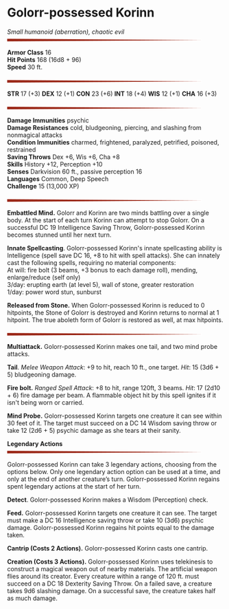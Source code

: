 # Golorr-possessed Korinn
_Small humanoid (aberration), chaotic evil_
![](/images/stat-block-header-bar.svg)

**Armor Class** 16
<br>**Hit Points** 168 (16d8 + 96)
<br>**Speed** 30 ft.

![](/images/stat-block-header-bar.svg)

**STR**  17 (+3)  **DEX** 12 (+1)  **CON** 23 (+6)  **INT** 18 (+4)  **WIS** 12 (+1)  **CHA** 16 (+3)

![](/images/stat-block-header-bar.svg)

**Damage Immunities** psychic
<br>**Damage Resistances** cold, bludgeoning, piercing, and slashing from nonmagical attacks
<br>**Condition Immunities** charmed, frightened, paralyzed, petrified, poisoned, restrained
<br>**Saving Throws** Dex +6, Wis +6, Cha +8
<br>**Skills** History +12, Perception +10
<br>**Senses** Darkvision 60 ft., passive perception 16
<br>**Languages** Common, Deep Speech
<br>**Challenge** 15 (13,000 XP)

![](/images/stat-block-header-bar.svg)

**Embattled Mind.** Golorr and Korinn are two minds battling over a single body. At the start of each turn Korinn can attempt to stop Golorr. On a successful DC 19 Intelligence Saving Throw, Golorr-possessed Korinn becomes stunned until her next turn.

**Innate Spellcasting**. Golorr-possessed Korinn's innate spellcasting ability is Intelligence (spell save DC 16, +8 to hit with spell attacks). She can innately cast the following spells, requiring no material components:
<br>At will: fire bolt (3 beams, +3 bonus to each damage roll), mending, enlarge/reduce (self only)
<br>3/day: erupting earth (at level 5), wall of stone, greater restoration
<br>1/day: power word stun, sunburst

**Released from Stone.** When Golorr-possessed Korinn is reduced to 0 hitpoints, the Stone of Golorr is destroyed and Korinn returns to normal at 1 hitpoint. The true aboleth form of Golorr is restored as well, at max hitpoints.

![](/images/stat-block-header-bar.svg)

**Multiattack.** Golorr-possessed Korinn makes one tail, and two mind probe attacks.

**Tail**. _Melee Weapon Attack_: +9 to hit, reach 10 ft., one target. _Hit_: 15 (3d6 + 5) bludgeoning damage.

**Fire bolt.** _Ranged Spell Attack_: +8 to hit, range 120ft, 3 beams. _Hit_: 17 (2d10 + 6) fire damage per beam. A flammable object hit by this spell ignites if it isn't being worn or carried.

**Mind Probe.** Golorr-possessed Korinn targets one creature it can see within 30 feet of it. The target must succeed on a DC 14 Wisdom saving throw or take 12 (2d6 + 5) psychic damage as she tears at their sanity.

**Legendary Actions**
![](/images/stat-block-header-bar.svg)

Golorr-possessed Korinn can take 3 legendary actions, choosing from the options below. Only one legendary action option can be used at a time, and only at the end of another creature’s turn. Golorr-possessed Korinn regains spent legendary actions at the start of her turn.

**Detect**. Golorr-possessed Korinn makes a Wisdom (Perception) check.

**Feed.** Golorr-possessed Korinn targets one creature it can see. The target must make a DC 16 Intelligence saving throw or take 10 (3d6) psychic damage. Golorr-possessed Korinn regains hit points equal to the damage taken.

**Cantrip (Costs 2 Actions).** Golorr-possessed Korinn casts one cantrip.

**Creation (Costs 3 Actions).** Golorr-possessed Korinn uses telekinesis to construct a magical weapon out of nearby materials. The artificial weapon flies around its creator. Every creature within a range of 120 ft. must succeed on a DC 18 Dexterity Saving Throw. On a failed save, a creature takes 9d6 slashing damage. On a successful save, the creature takes half as much damage.
